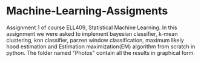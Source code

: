# Machine-Learning-Assigments
Assignment 1 of course ELL409, Statistical Machine Learning.
In this assignment we were asked to implement bayesian classifier, k-mean clustering, knn classifier, parzen window classification, maximum likely hood estimation and Estimation maximization(EM) algorithm from scratch in python. The folder named "Photos" contain all the results in graphical form. 
